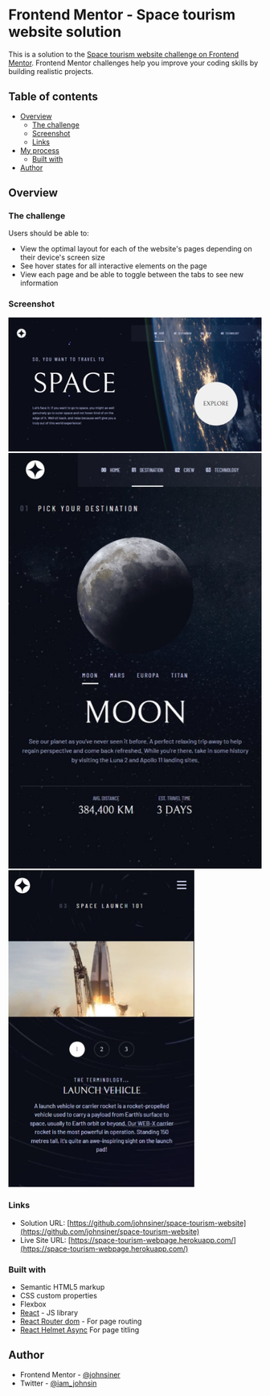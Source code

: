 # Frontend Mentor - Space tourism website solution

This is a solution to the [Space tourism website challenge on Frontend Mentor](https://www.frontendmentor.io/challenges/space-tourism-multipage-website-gRWj1URZ3). Frontend Mentor challenges help you improve your coding skills by building realistic projects.

## Table of contents

-  [Overview](#overview)
   -  [The challenge](#the-challenge)
   -  [Screenshot](#screenshot)
   -  [Links](#links)
-  [My process](#my-process)
   -  [Built with](#built-with)
-  [Author](#author)

## Overview

### The challenge

Users should be able to:

-  View the optimal layout for each of the website's pages depending on their device's screen size
-  See hover states for all interactive elements on the page
-  View each page and be able to toggle between the tabs to see new information

### Screenshot

![](./src/assets/web-capture-desktop.jpeg)
![](./src/assets/web-capture-tablet.jpeg)
![](./src/assets/web-capture-mobile.jpeg)

### Links

-  Solution URL: [https://github.com/johnsiner/space-tourism-website](https://github.com/johnsiner/space-tourism-website)
-  Live Site URL: [https://space-tourism-webpage.herokuapp.com/](https://space-tourism-webpage.herokuapp.com/)

### Built with

-  Semantic HTML5 markup
-  CSS custom properties
-  Flexbox
-  [React](https://reactjs.org/) - JS library
-  [React Router dom](https://reactrouter.com/) - For page routing
-  [React Helmet Async](https://www.npmjs.com/package/react-helmet-async) For page titling

## Author

-  Frontend Mentor - [@johnsiner](https://www.frontendmentor.io/profile/johnsiner)
-  Twitter - [@iam_johnsin](https://www.twitter.com/iam_johnsin)
